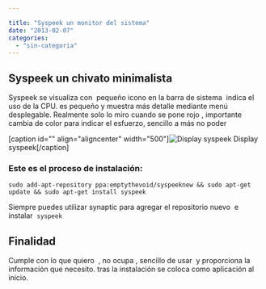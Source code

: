 ```yaml
---

title: "Syspeek un monitor del sistema"
date: "2013-02-07"
categories: 
  - "sin-categoria"
---
```


## Syspeek un chivato minimalista

Syspeek se visualiza con  pequeño icono en la barra de sistema  indica el uso de la CPU. es pequeño y muestra más detalle mediante menú desplegable. Realmente solo lo miro cuando se pone rojo , importante cambia de color para indicar el esfuerzo, sencillo a más no poder

\[caption id="" align="aligncenter" width="500"\]![Display syspeek](images/8436670548_47e7d8ab15.jpg "Display syspeek") Display syspeek\[/caption\]

### Este es el proceso de instalación:

```
sudo add-apt-repository ppa:emptythevoid/syspeeknew && sudo apt-get update && sudo apt-get install syspeek
```

Siempre puedes utilizar synaptic para agregar el repositorio nuevo  e instalar  `syspeek`

## Finalidad

Cumple con lo que quiero  , no ocupa , sencillo de usar  y proporciona la información que necesito. tras la instalación se coloca como aplicación al inicio.
